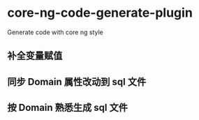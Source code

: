 # core-ng-code-generate-plugin

Generate code with core ng style

## 补全变量赋值

## 同步 Domain 属性改动到 sql 文件

## 按 Domain 熟悉生成 sql 文件

